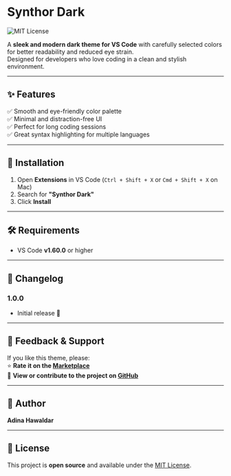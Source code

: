 # Synthor Dark

![MIT License](https://img.shields.io/badge/License-MIT-green.svg)  

A **sleek and modern dark theme for VS Code** with carefully selected colors for better readability and reduced eye strain.  
Designed for developers who love coding in a clean and stylish environment.

---

## ✨ Features

✅ Smooth and eye-friendly color palette  
✅ Minimal and distraction-free UI  
✅ Perfect for long coding sessions  
✅ Great syntax highlighting for multiple languages  

---

## 🚀 Installation

1. Open **Extensions** in VS Code (`Ctrl + Shift + X` or `Cmd + Shift + X` on Mac)  
2. Search for **"Synthor Dark"**  
3. Click **Install**  

---

## 🛠 Requirements

- VS Code **v1.60.0** or higher

---

## 📝 Changelog

### 1.0.0  
- Initial release 🎉

---

## 🌟 Feedback & Support

If you like this theme, please:  
⭐ **Rate it on the [Marketplace](https://marketplace.visualstudio.com/)**  
🔗 **View or contribute to the project on [GitHub](https://github.com/adinahawaldar/synthor-dark-theme)**  

---

## 📌 Author

**Adina Hawaldar**  

---

## 📄 License

This project is **open source** and available under the [MIT License](LICENSE).

